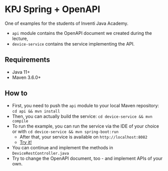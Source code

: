 # KPJ Spring + OpenAPI

One of examples for the students of Inventi Java Academy.

- `api` module contains the OpenAPI document we created during the lecture,
- `device-service` contains the service implementing the API.

## Requirements

- Java 11+
- Maven 3.6.0+

## How to

- First, you need to push the `api` module to your local Maven repository: `cd api && mvn install`
- Then, you can actually build the service: `cd device-service && mvn compile`
- To run the example, you can run the service via the IDE of your choice or with `cd device-service && mvn spring-boot:run`
  - After that, your service is available on `http://localhost:8082`
  - [Try it!](http://localhost:8082/devices)
- You can continue and implement the methods in `DeviceRestController.java`
- Try to change the OpenAPI document, too - and implement APIs of your own.